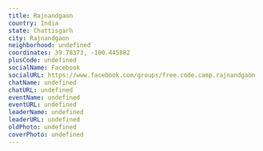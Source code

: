 ```yaml
---
title: Rajnandgaon
country: India
state: Chattisgarh
city: Rajnandgaon
neighborhood: undefined
coordinates: 39.78373, -100.445882
plusCode: undefined
socialName: Facebook
socialURL: https://www.facebook.com/groups/free.code.camp.rajnandgaon
chatName: undefined
chatURL: undefined
eventName: undefined
eventURL: undefined
leaderName: undefined
leaderURL: undefined
oldPhoto: undefined
coverPhoto: undefined
---
```

